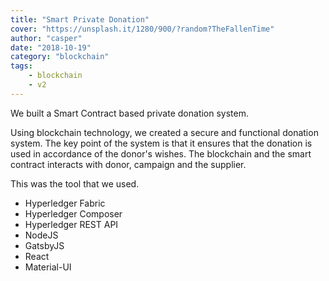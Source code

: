 ```yaml
---
title: "Smart Private Donation"
cover: "https://unsplash.it/1280/900/?random?TheFallenTime"
author: "casper"
date: "2018-10-19"
category: "blockchain"
tags:
    - blockchain
    - v2
---
```

We built a Smart Contract based private donation system.

Using blockchain technology, we created a secure and functional donation system.  The key point of the system is that it ensures that the donation is used in accordance of the donor's wishes.  The blockchain and the smart contract interacts with donor, campaign and the supplier.

This was the tool that we used.

* Hyperledger Fabric
* Hyperledger Composer
* Hyperledger REST API
* NodeJS
* GatsbyJS
* React
* Material-UI
